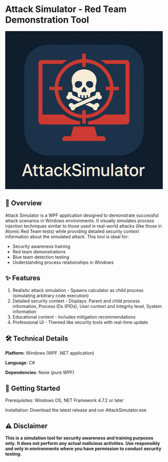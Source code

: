 # Attack Simulator - Red Team Demonstration Tool
![](https://github.com/NeoCreat0r/attacksimulator/blob/main/logo.png)
## 📌 Overview
Attack Simulator is a WPF application designed to demonstrate successful attack scenarios in Windows environments. It visually simulates process injection techniques similar to those used in real-world attacks (like those in Atomic Red Team tests) while providing detailed security context information about the simulated attack.
This tool is ideal for:
* Security awareness training
* Red team demonstrations
* Blue team detection testing
* Understanding process relationships in Windows
## ✨ Features
1. Realistic attack simulation - Spawns calculator as child process (simulating arbitrary code execution)
2. Detailed security context - Displays: Parent and child process information, Process IDs (PIDs), User context and integrity level, System information
3. Educational content - Includes mitigation recommendations
4. Professional UI - Themed like security tools with real-time update
## 🛠️ Technical Details
**Platform**: Windows (WPF .NET application)

**Language**: C#

**Dependencies**: None (pure WPF)
## 🚀 Getting Started
Prerequisites: Windows OS, NET Framework 4.7.2 or later

Installation: Download the latest release and run AttackSimulator.exe
## ⚠️ Disclaimer
**This is a simulation tool for security awareness and training purposes only.**
**It does not perform any actual malicious activities. Use responsibly and only in environments where you have permission to conduct security testing.**
